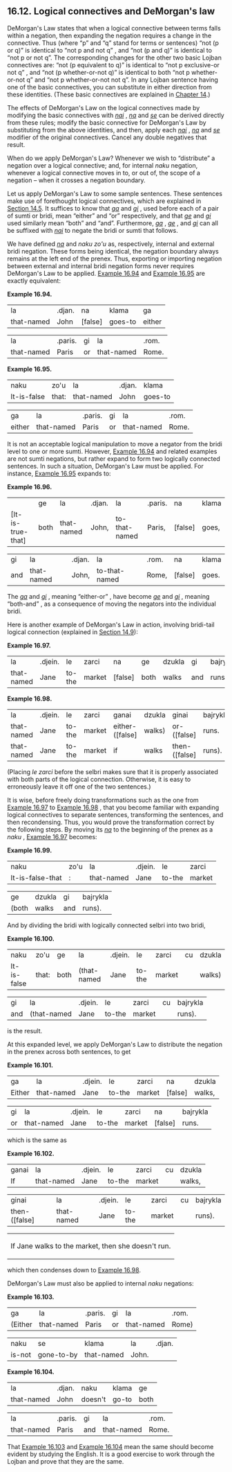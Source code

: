 <a id="section-demorgans-law"></a>16.12. <a id="c16s12"></a>Logical connectives and DeMorgan's law
--------------------------------------------------------------------------------------------------

<a id="id-1.17.14.2.1" class="indexterm"></a><a id="id-1.17.14.2.2" class="indexterm"></a>DeMorgan's Law states that when a logical connective between terms falls within a negation, then expanding the negation requires a change in the connective. Thus (where “p” and “q” stand for terms or sentences) “not (p or q)” is identical to “not p and not q” , and “not (p and q)” is identical to “not p or not q”. The corresponding changes for the other two basic Lojban connectives are: “not (p equivalent to q)” is identical to “not p exclusive-or not q” , and “not (p whether-or-not q)” is identical to both “not p whether-or-not q” and “not p whether-or-not not q”. In any Lojban sentence having one of the basic connectives, you can substitute in either direction from these identities. (These basic connectives are explained in [Chapter 14](../chapter-connectives).)

The effects of DeMorgan's Law on the logical connectives made by modifying the basic connectives with _<a id="id-1.17.14.3.1.1" class="indexterm"></a>[_nai_](../go01#valsi-nai)_ , _<a id="id-1.17.14.3.2.1" class="indexterm"></a>[_na_](../go01#valsi-na)_ and _<a id="id-1.17.14.3.3.1" class="indexterm"></a>[_se_](../go01#valsi-se)_ can be derived directly from these rules; modify the basic connective for DeMorgan's Law by substituting from the above identities, and then, apply each _<a id="id-1.17.14.3.4.1" class="indexterm"></a>[_nai_](../go01#valsi-nai)_ , _<a id="id-1.17.14.3.5.1" class="indexterm"></a>[_na_](../go01#valsi-na)_ and _<a id="id-1.17.14.3.6.1" class="indexterm"></a>[_se_](../go01#valsi-se)_ modifier of the original connectives. Cancel any double negatives that result.

<a id="id-1.17.14.4.1" class="indexterm"></a><a id="id-1.17.14.4.2" class="indexterm"></a><a id="id-1.17.14.4.3" class="indexterm"></a>When do we apply DeMorgan's Law? Whenever we wish to “distribute” a negation over a logical connective; and, for internal _<a id="id-1.17.14.4.5.1" class="indexterm"></a>naku_ negation, whenever a logical connective moves in to, or out of, the scope of a negation – when it crosses a negation boundary.

<a id="id-1.17.14.5.1" class="indexterm"></a>Let us apply DeMorgan's Law to some sample sentences. These sentences make use of forethought logical connectives, which are explained in [Section 14.5](../section-forethought-bridi-connection). It suffices to know that _<a id="id-1.17.14.5.3.1" class="indexterm"></a>[_ga_](../go01#valsi-ga)_ and _<a id="id-1.17.14.5.4.1" class="indexterm"></a>[_gi_](../go01#valsi-gi)_ , used before each of a pair of sumti or bridi, mean “either” and “or” respectively, and that _<a id="id-1.17.14.5.7.1" class="indexterm"></a>[_ge_](../go01#valsi-ge)_ and _<a id="id-1.17.14.5.8.1" class="indexterm"></a>[_gi_](../go01#valsi-gi)_ used similarly mean “both” and “and”. Furthermore, _<a id="id-1.17.14.5.11.1" class="indexterm"></a>[_ga_](../go01#valsi-ga)_ , _<a id="id-1.17.14.5.12.1" class="indexterm"></a>[_ge_](../go01#valsi-ge)_ , and _<a id="id-1.17.14.5.13.1" class="indexterm"></a>[_gi_](../go01#valsi-gi)_ can all be suffixed with _<a id="id-1.17.14.5.14.1" class="indexterm"></a>[_nai_](../go01#valsi-nai)_ to negate the bridi or sumti that follows.

<a id="id-1.17.14.6.1" class="indexterm"></a><a id="id-1.17.14.6.2" class="indexterm"></a><a id="id-1.17.14.6.3" class="indexterm"></a><a id="id-1.17.14.6.4" class="indexterm"></a>We have defined _<a id="id-1.17.14.6.5.1" class="indexterm"></a>[_na_](../go01#valsi-na)_ and _<a id="id-1.17.14.6.6.1" class="indexterm"></a>naku zo'u_ as, respectively, internal and external bridi negation. These forms being identical, the negation boundary always remains at the left end of the prenex. Thus, exporting or importing negation between external and internal bridi negation forms never requires DeMorgan's Law to be applied. [Example 16.94](../section-demorgans-law#example-random-id-qHPi) and [Example 16.95](../section-demorgans-law#example-random-id-qHPI) are exactly equivalent:

<div class="interlinear-gloss-example example">
<a id="example-random-id-qHPi"></a>

**Example 16.94. <a id="c16e12d1"></a>** 

<table class="interlinear-gloss"><colgroup></colgroup><tbody><tr class="jbo"><td>la</td><td>.djan.</td><td>na</td><td>klama</td><td>ga</td></tr><tr class="gloss"><td>that-named</td><td>John</td><td>[false]</td><td>goes-to</td><td>either</td></tr></tbody></table>

<table class="interlinear-gloss"><colgroup></colgroup><tbody><tr class="jbo"><td>la</td><td>.paris.</td><td>gi</td><td>la</td><td>.rom.</td></tr><tr class="gloss"><td>that-named</td><td>Paris</td><td>or</td><td>that-named</td><td>Rome.</td></tr></tbody></table>

</div>  
<div class="interlinear-gloss-example example">
<a id="example-random-id-qHPI"></a>

**Example 16.95. <a id="c16e12d2"></a><a id="id-1.17.14.8.1.2" class="indexterm"></a>** 

<table class="interlinear-gloss"><colgroup></colgroup><tbody><tr class="jbo"><td>naku</td><td>zo'u</td><td>la</td><td>.djan.</td><td>klama</td></tr><tr class="gloss"><td>It-is-false</td><td>that:</td><td>that-named</td><td>John</td><td>goes-to</td></tr></tbody></table>

<table class="interlinear-gloss"><colgroup></colgroup><tbody><tr class="jbo"><td>ga</td><td>la</td><td>.paris.</td><td>gi</td><td>la</td><td>.rom.</td></tr><tr class="gloss"><td>either</td><td>that-named</td><td>Paris</td><td>or</td><td>that-named</td><td>Rome.</td></tr></tbody></table>

</div>  

<a id="id-1.17.14.9.1" class="indexterm"></a><a id="id-1.17.14.9.2" class="indexterm"></a><a id="id-1.17.14.9.3" class="indexterm"></a>It is not an acceptable logical manipulation to move a negator from the bridi level to one or more sumti. However, [Example 16.94](../section-demorgans-law#example-random-id-qHPi) and related examples are not sumti negations, but rather expand to form two logically connected sentences. In such a situation, DeMorgan's Law must be applied. For instance, [Example 16.95](../section-demorgans-law#example-random-id-qHPI) expands to:

<div class="interlinear-gloss-example example">
<a id="example-random-id-KMct"></a>

**Example 16.96. <a id="c16e12d3"></a>** 

<table class="interlinear-gloss"><colgroup></colgroup><tbody><tr class="jbo"><td></td><td>ge</td><td>la</td><td>.djan.</td><td>la</td><td>.paris.</td><td>na</td><td>klama</td></tr><tr class="gloss"><td>[It-is-true-that]</td><td>both</td><td>that-named</td><td>John,</td><td>to-that-named</td><td>Paris,</td><td>[false]</td><td>goes,</td></tr></tbody></table>

<table class="interlinear-gloss"><colgroup></colgroup><tbody><tr class="jbo"><td>gi</td><td>la</td><td>.djan.</td><td>la</td><td>.rom.</td><td>na</td><td>klama</td></tr><tr class="gloss"><td>and</td><td>that-named</td><td>John,</td><td>to-that-named</td><td>Rome,</td><td>[false]</td><td>goes.</td></tr></tbody></table>

</div>  

The _<a id="id-1.17.14.11.1.1" class="indexterm"></a>[_ga_](../go01#valsi-ga)_ and _<a id="id-1.17.14.11.2.1" class="indexterm"></a>[_gi_](../go01#valsi-gi)_ , meaning “either-or” , have become _<a id="id-1.17.14.11.4.1" class="indexterm"></a>[_ge_](../go01#valsi-ge)_ and _<a id="id-1.17.14.11.5.1" class="indexterm"></a>[_gi_](../go01#valsi-gi)_ , meaning “both-and” , as a consequence of moving the negators into the individual bridi.

<a id="id-1.17.14.12.1" class="indexterm"></a><a id="id-1.17.14.12.2" class="indexterm"></a>Here is another example of DeMorgan's Law in action, involving bridi-tail logical connection (explained in [Section 14.9](../section-compound-bridi)):

<div class="interlinear-gloss-example example">
<a id="example-random-id-qHpR"></a>

**Example 16.97. <a id="c16e12d4"></a>** 

<table class="interlinear-gloss"><colgroup></colgroup><tbody><tr class="jbo"><td>la</td><td>.djein.</td><td>le</td><td>zarci</td><td>na</td><td>ge</td><td>dzukla</td><td>gi</td><td>bajrykla</td></tr><tr class="gloss"><td>that-named</td><td>Jane</td><td>to-the</td><td>market</td><td>[false]</td><td>both</td><td>walks</td><td>and</td><td>runs.</td></tr></tbody></table>

</div>  
<div class="interlinear-gloss-example example">
<a id="example-random-id-qHQ2"></a>

**Example 16.98. <a id="c16e12d5"></a>** 

<table class="interlinear-gloss"><colgroup></colgroup><tbody><tr class="jbo"><td>la</td><td>.djein.</td><td>le</td><td>zarci</td><td>ganai</td><td>dzukla</td><td>ginai</td><td>bajrykla</td></tr><tr class="gloss"><td>that-named</td><td>Jane</td><td>to-the</td><td>market</td><td>either-([false]</td><td>walks)</td><td>or-([false]</td><td>runs.</td></tr><tr class="gloss"><td>that-named</td><td>Jane</td><td>to-the</td><td>market</td><td>if</td><td>walks</td><td>then-([false]</td><td>runs).</td></tr></tbody></table>

</div>  

(Placing _<a id="id-1.17.14.15.1.1" class="indexterm"></a>le zarci_ before the selbri makes sure that it is properly associated with both parts of the logical connection. Otherwise, it is easy to erroneously leave it off one of the two sentences.)

<a id="id-1.17.14.16.1" class="indexterm"></a>It is wise, before freely doing transformations such as the one from [Example 16.97](../section-demorgans-law#example-random-id-qHpR) to [Example 16.98](../section-demorgans-law#example-random-id-qHQ2) , that you become familiar with expanding logical connectives to separate sentences, transforming the sentences, and then recondensing. Thus, you would prove the transformation correct by the following steps. By moving its _<a id="id-1.17.14.16.4.1" class="indexterm"></a>[_na_](../go01#valsi-na)_ to the beginning of the prenex as a _<a id="id-1.17.14.16.5.1" class="indexterm"></a>naku_ , [Example 16.97](../section-demorgans-law#example-random-id-qHpR) becomes:

<div class="interlinear-gloss-example example">
<a id="example-random-id-g5PI"></a>

**Example 16.99. <a id="c16e12d6"></a>** 

<table class="interlinear-gloss"><colgroup></colgroup><tbody><tr class="jbo"><td>naku</td><td>zo'u</td><td>la</td><td>.djein.</td><td>le</td><td>zarci</td></tr><tr class="gloss"><td>It-is-false-that</td><td>:</td><td>that-named</td><td>Jane</td><td>to-the</td><td>market</td></tr></tbody></table>

<table class="interlinear-gloss"><colgroup></colgroup><tbody><tr class="jbo"><td>ge</td><td>dzukla</td><td>gi</td><td>bajrykla</td></tr><tr class="gloss"><td>(both</td><td>walks</td><td>and</td><td>runs).</td></tr></tbody></table>

</div>  

And by dividing the bridi with logically connected selbri into two bridi,

<div class="interlinear-gloss-example example">
<a id="example-random-id-axCE"></a>

**Example 16.100. <a id="c16e12d7"></a>** 

<table class="interlinear-gloss"><colgroup></colgroup><tbody><tr class="jbo"><td>naku</td><td>zo'u</td><td>ge</td><td>la</td><td>.djein.</td><td>le</td><td>zarci</td><td>cu</td><td>dzukla</td></tr><tr class="gloss"><td>It-is-false</td><td>that:</td><td>both</td><td>(that-named</td><td>Jane</td><td>to-the</td><td>market</td><td></td><td>walks)</td></tr></tbody></table>

<table class="interlinear-gloss"><colgroup></colgroup><tbody><tr class="jbo"><td>gi</td><td>la</td><td>.djein.</td><td>le</td><td>zarci</td><td>cu</td><td>bajrykla</td></tr><tr class="gloss"><td>and</td><td>(that-named</td><td>Jane</td><td>to-the</td><td>market</td><td></td><td>runs).</td></tr></tbody></table>

</div>  

is the result.

At this expanded level, we apply DeMorgan's Law to distribute the negation in the prenex across both sentences, to get

<div class="interlinear-gloss-example example">
<a id="example-random-id-bsu7"></a>

**Example 16.101. <a id="c16e12d8"></a>** 

<table class="interlinear-gloss"><colgroup></colgroup><tbody><tr class="jbo"><td>ga</td><td>la</td><td>.djein.</td><td>le</td><td>zarci</td><td>na</td><td>dzukla</td></tr><tr class="gloss"><td>Either</td><td>that-named</td><td>Jane</td><td>to-the</td><td>market</td><td>[false]</td><td>walks,</td></tr></tbody></table>

<table class="interlinear-gloss"><colgroup></colgroup><tbody><tr class="jbo"><td>gi</td><td>la</td><td>.djein.</td><td>le</td><td>zarci</td><td>na</td><td>bajrykla</td></tr><tr class="gloss"><td>or</td><td>that-named</td><td>Jane</td><td>to-the</td><td>market</td><td>[false]</td><td>runs.</td></tr></tbody></table>

</div>  

which is the same as

<div class="interlinear-gloss-example example">
<a id="example-random-id-jYWu"></a>

**Example 16.102. <a id="c16e12d9"></a>** 

<table class="interlinear-gloss"><colgroup></colgroup><tbody><tr class="jbo"><td>ganai</td><td>la</td><td>.djein.</td><td>le</td><td>zarci</td><td>cu</td><td>dzukla</td></tr><tr class="gloss"><td>If</td><td>that-named</td><td>Jane</td><td>to-the</td><td>market</td><td></td><td>walks,</td></tr></tbody></table>

<table class="interlinear-gloss"><colgroup></colgroup><tbody><tr class="jbo"><td>ginai</td><td>la</td><td>.djein.</td><td>le</td><td>zarci</td><td>cu</td><td>bajrykla</td></tr><tr class="gloss"><td>then-([false]</td><td>that-named</td><td>Jane</td><td>to-the</td><td>market</td><td></td><td>runs).</td></tr></tbody></table>

<table class="interlinear-gloss"><tbody><tr class="para"><td colspan="12321"><p class="natlang">If Jane walks to the market, then she doesn't run.</p></td></tr></tbody></table>

</div>  

which then condenses down to [Example 16.98](../section-demorgans-law#example-random-id-qHQ2).

<a id="id-1.17.14.26.1" class="indexterm"></a><a id="id-1.17.14.26.2" class="indexterm"></a>DeMorgan's Law must also be applied to internal _<a id="id-1.17.14.26.3.1" class="indexterm"></a>naku_ negations:

<div class="interlinear-gloss-example example">
<a id="example-random-id-qhQP"></a>

**Example 16.103. <a id="c16e12d10"></a>** 

<table class="interlinear-gloss"><colgroup></colgroup><tbody><tr class="jbo"><td>ga</td><td>la</td><td>.paris.</td><td>gi</td><td>la</td><td>.rom.</td></tr><tr class="gloss"><td>(Either</td><td>that-named</td><td>Paris</td><td>or</td><td>that-named</td><td>Rome)</td></tr></tbody></table>

<table class="interlinear-gloss"><colgroup></colgroup><tbody><tr class="jbo"><td>naku</td><td>se</td><td>klama</td><td>la</td><td>.djan.</td></tr><tr class="gloss"><td>is-not</td><td>gone-to-by</td><td>that-named</td><td>John.</td></tr></tbody></table>

</div>  
<div class="interlinear-gloss-example example">
<a id="example-random-id-qhQw"></a>

**Example 16.104. <a id="c16e12d11"></a>** 

<table class="interlinear-gloss"><colgroup></colgroup><tbody><tr class="jbo"><td>la</td><td>.djan.</td><td>naku</td><td>klama</td><td>ge</td></tr><tr class="gloss"><td>that-named</td><td>John</td><td>doesn't</td><td>go-to</td><td>both</td></tr></tbody></table>

<table class="interlinear-gloss"><colgroup></colgroup><tbody><tr class="jbo"><td>la</td><td>.paris.</td><td>gi</td><td>la</td><td>.rom.</td></tr><tr class="gloss"><td>that-named</td><td>Paris</td><td>and</td><td>that-named</td><td>Rome.</td></tr></tbody></table>

</div>  

That [Example 16.103](../section-demorgans-law#example-random-id-qhQP) and [Example 16.104](../section-demorgans-law#example-random-id-qhQw) mean the same should become evident by studying the English. It is a good exercise to work through the Lojban and prove that they are the same.